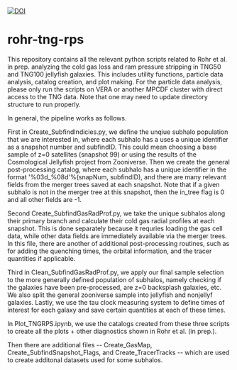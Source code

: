 [![DOI](https://zenodo.org/badge/472725375.svg)](https://zenodo.org/badge/latestdoi/472725375)

# rohr-tng-rps
This repository contains all the relevant python scripts related to Rohr et al. in prep. analyzing the cold gas loss and ram pressure stripping in TNG50 and TNG100 jellyfish galaxies. This includes utility functions, particle data analysis, catalog creation, and plot making. For the particle data analysis, please only run the scripts on VERA or another MPCDF cluster with direct access to the TNG data. Note that one may need to update directory structure to run properly.

In general, the pipeline works as follows. 

First in Create_SubfindIndicies.py, we define the unqiue subhalo population that we are interested in, where each subhalo has a uses a unique identifier as a snapshot number and subfindID. This could mean choosing a base sample of z=0 satellites (snapshot 99) or using the results of the Cosmological Jellyfish project from Zooniverse. Then we create the general post-processing catalog, where each subhalo has a unique identifier in the format '%03d_%08d'%(snapNum, subfindID), and there are many relevant fields from the merger trees saved at each snapshot. Note that if a given subhalo is not in the merger tree at this snapshot, then the in_tree flag is 0 and all other fields are -1. 

Second Create_SubfindGasRadProf.py, we take the unique subhalos along their primary branch and calculate their cold gas radial profiles at each snapshot. This is done separately because it requries loading the gas cell data, while other data fields are immediately available via the merger trees. In this file, there are another of additional post-processing routines, such as for adding the quenching times, the orbital information, and the tracer quantities if applicable.

Third in Clean_SubfindGasRadProf.py, we apply our final sample selection to the more generally defined population of subhalos, namely checking if the galaxies have been pre-processed, are z=0 backsplash galaxies, etc. We also split the general zooniverse sample into jellyfish and nonjellyf galaxies. Lastly, we use the tau clock measuring system to define times of interest for each galaxy and save certain quantities at each of these times. 

In Plot_TNGRPS.ipynb, we use the catalogs created from these three scripts to create all the plots + other diagnostics shown in Rohr et al. (in prep.). 

Then there are additional files -- Create_GasMap, Create_SubfindSnapshot_Flags, and Create_TracerTracks -- which are used to create additonal datasets used for some subhalos. 


<!---

Please note that this repository is based on the [mpia-python-template](https://github.com/mpi-astronomy/mpia-python-template), also included below. Please ignore -- this is for my reference for future documentation.

[![DOI](https://zenodo.org/badge/472725375.svg)](https://zenodo.org/badge/latestdoi/472725375)
# mpia-python-template

This repository contains a Python template suitable for starting new projects. This template has three main goals:
- To create a properly 
packaged Python project which requires minimal set-up effort for the user. Following the seven steps below you will have the structure of a python package in ~15 minutes.
- To encourage proper testing. This template includes a GitHub actions workflow, `.github/workflows/ci.yml`, that will run continuous integration on the `tests` directory at every push or pull request. 
- To encourage code and package documentation. This template includes pre-configured documentation in the `docs` directory which will automatically pull the information from the code docstrings. A GitHub actions workflow, `.github/workflows/docs.yml`, also publishes the documentation to a GitHub Pages webpage at every push or pull request.

This template does not assume GitHub tags, it is not set up for PyPi releases and it does not produce ReadTheDocs documentation, however such extensions can be easily added on to the template by motivated users. Please contact the template authors if you need help with these tasks.

There is a lot of (sometimes contradictory) information on how to package a Python project. Here we have generally followed the [current recommendations](https://packaging.python.org/en/latest/tutorials/packaging-projects/) of the Python Packaging Authority. 

# How to Use This Template

Click on the green "Use This Template" button in the upper right corner of the screen to make a copy of the template.

Select location for the new repository. For projects led by MPIA staff and/or with an MPIA advisor, we encourage you to create your copy within the `mpi-astronomy` organization but you can also create a copy under your own account.

Select a name for your repository, select if it should be Public (recommended) or Private. Here as an example we will use `new_project` as the name of your new repository. 

Click on the `Create Repository from Template` button.

# Customize the Template in 7 Easy Steps

1. We recommend creating a new environment for your project. This will allow you to track dependencies a lot easier. There are several different ways to do this (`virtualenv`, `pipenv`). Here we show an example with `conda`:

        conda create --name new_environment python
        conda activate new_environment
        
    Do not install dependencies that are necessary for your code with `conda`. All dependencies should be specified in the `setup.cfg` files (see step 2). If you need some libraries to do diagnostic work, you can install them now (e.g., `pip install numpy matplotlib ipython`) but make sure that they are included in `setup.cfg` if your package needs them.  We recommend using `pip` for installation rather than `conda` (see some notes on the differences [here](https://www.anaconda.com/blog/understanding-conda-and-pip)), unless you need the binaries for a given library. Note: if you do not have `conda` installed, we recommend [`miniconda`](https://docs.conda.io/en/latest/miniconda.html).

2. Make a copy of the repository on your computer. Click on the green `Code` button and copy the HTTPS or SSH link, depending on how you authenticate with GitHub.

        git clone https://github.com/mpi-astronomy/new_project.git

    or

        git clone git@github.com:mpi-astronomy/new_project.git

    If you have not set up HTTPS or SSH authentication for GitHub on your computer, then follow the instructions [here for HTTPS](https://docs.github.com/en/authentication/keeping-your-account-and-data-secure/creating-a-personal-access-token) or [here for SSH](https://docs.github.com/en/authentication/connecting-to-github-with-ssh/generating-a-new-ssh-key-and-adding-it-to-the-ssh-agent).

3. Edit the `setup.cfg` file. 

    Specifically change the following lines:

        name = new_package_name
        version = 0.0.1
        author = Your Name
        author_email = your.name@example.com
        description = A small example package to do X and Y
        url = https://github.com/mpi-astronomy/new_project
        project_urls =
            Bug Tracker = https://github.com/mpi-astronomy/new_project/issues
            Source Code = https://github.com/mpi-astronomy/new_project

    The `name` here will be the name of your package, it does not have to be the same as the name of the repository (as shown here). This will be the name used to import your package once installed. See the Python style guide [here](https://peps.python.org/pep-0008/#:~:text=Modules%20should%20have%20short%2C%20all,use%20of%20underscores%20is%20discouraged.) for package naming conventions (tl;dr: use lower case letters and underscores only).

    The `version` variable must be manually incremented. There are only two places where you should set the version: here and in the `CITATION.cff` file (see below). Make sure you increment them both.  

    As you develop your code, you will need to specify any dependencies. Add any new dependencies after 
    line 28 in `setup.cfg`. 

    Test and documentation dependencies can be specified in the appropriate sections.

4. Rename your package. 

    If you chose a different name for your package in `name` you should now rename your directory name as well. For example, in the previous step I changed the name of this package from the default `my_package` to `new_package_name`. Here we rename the directory too:
    
        cd src/
        git mv my_package new_package_name

5. Edit the `README.md`. Add a short description of your package instead of this text.

6. Edit the `CITATION.cff` file to specify how you want your code cited. The `CITATION.cff` file allows you to generate a `BibTeX` citation directly from the repository page (see `Cite this repository` in the upper right corner of this page). The fields we include here are the minimum recommended in the [AstroBetter post](https://www.astrobetter.com/blog/2019/07/01/citing-astronomy-software-inline-text-examples/) on citing astronomical software with no DOI. Please review the recommendations therein if you would like to add more information to the citation. Additional information about `CITATION.cff` files can be found [here](https://docs.github.com/en/repositories/managing-your-repositorys-settings-and-features/customizing-your-repository/about-citation-files).   

7. Add your code to the `src/new_package_name/` directory. All your code should be `*.py` files in this directory. Do not add other directories inside `src/` unless you know what you are doing. Add your tests to the `tests/` directory. Edit the `docs/index.rst` file to create documentation for your project. 

🎉 You have a package. 

# What not to Change

1. Do not change the `LICENSE` file and definitely do not delete it. For more information, see [this article](https://www.astrobetter.com/blog/2014/03/10/the-whys-and-hows-of-licensing-scientific-code/). 

2. If the copy is within the `mpi-astronomy` GitHub organization, do not edit the `CODE_OF_CONDUCT.md` file. If the copy is under your personal account, please customize the `CODE_OF_CONDUCT.md` file. One easy way to do that is to remove the text in square braces and to edit the reporting section to read "Any violations of the Code of Conduct should be reported to the owners of this repository."

3. You should not have to change `pyproject.toml` (unless you know what you are doing). In this setup you do not need to have `setup.py` or `requirements.txt` files. All your requirements should be listed in the `setup.cfg` file. If you have a more complex package that requires that things happen at installation, you may also need to create a `setup.py` file, but we are going to keep things here simple.  

# Then What?

Once you have made a local copy of the repository, you can install the package and start developing, testing and documenting it. 

**Installation**

With the package structure used here, you do not have to point Python to the location of your package. You absolutely SHOULD NOT be adding the package directory to your `$PYTHONPATH`. Instead, you can use `pip` to install it locally:
```
cd ~/path/to/new_project
pip install -e .
```
`pip` will install all the dependencies specified in the `setup.cfg` file. The `-e` flag makes the install editable which means that you do not have to install the package again and again after each change. Changes to your files inside the project folder will automatically reflect in changes on your installed package. If you are working in an interactive environment (`ipython`, `Jupyter`) you will need to re-import any modules that have changed. For example, after editing `module_x.py` you will need to do the following to have the changes available in the Python interpreter:

```
import importlib
importlib.reload(module_x)
```

An accessible description of `pip install` can be found in [here](https://www.reddit.com/r/learnpython/comments/ayx7za/how_does_pip_install_e_work_is_there_a_specific/).

To install a non-editable version, do:
```
cd ~/path/to/new_project
pip install .
```
This is how you can use your package once you are no longer developing it. Any users who are not contributing code can installing your package with:
```
pip install git+https://github.com/mpi-astronomy/new_project.git
```

**Commit early and often**

As you make changes to your package, get into the habit of committing changes early and often. Every time you add a new function, a new test, edit the docstring:
```
git add new_module.py
git commit -m "Added a function to reverse the sprocket of the whoosle."
```
And every few commits:
```
git push
```

**Testing your code**

Ideally, you should be writing tests along with the new code. To test your code, first install the test dependencies:
```
pip install -e ".[test]"
```

Then run the tests from the `new_project` directory:
```
pytest --cov=.
```

The `--cov=.` flag generates a report on how much of you code is covered by tests. Ideally this should be >80%.

To check for compliance with the Python style guide, run `flake8`:
```
flake8
```

This repository come pre-set with continuous integration using GitHub Actions. Every time you push a commit or make a pull request, all tests will be automatically run by GitHub. On the GitHub page for your repository you should have an `Action` tab (forth from the left). This tab will show you the test results. While you can (and should) run the test suite locally, these runs are usually only on your operating system against one version of python. The advantage of CI is that you can test your code against different versions of python, different versions of key libraries and different operating systems. Here we have set up a simple test matrix which runs against four different versions of python. You can make the CI more complex if you need. You can disable/enable actions as shown [here](https://docs.github.com/en/actions/managing-workflow-runs/disabling-and-enabling-a-workflow) or by deleting the `.github/workflows/ci.yml` file (use `git rm`). 

**Creating documentation**

If/when you want to update the auto-generated `sphinx` documentation, you can edit the `docs/index.rst` file. This file is in reStructuredText format. More information on making your docs pretty is available in the `sphinx` [docs](https://www.sphinx-doc.org/en/master/tutorial/index.html).

To generate the documentation, you need to first install the dependencies and then make the pages:
```
pip install -e ".[docs]"
cd docs/
make html
open _build/html/index.html
```
`sphinx` can also generate a PDF of your docs, but this is left as an exercise for the user.

This repository is also set to auto-generate an HTML page with the documentation and creates a GitHub pages webpage. While the files are auto-generated, the page must be made visible in the first place. Go to the `Settings` tab in GitHub and in the left-hand menu navigate to the `Pages` option. Select the `gh-pages` branch in the drop down `Source` menu. This is a one-time setting. The URL for your documentation will be displayed in the green banner. The example documentation page for this repository can be found at [https://mpi-astronomy.github.io/mpia-python-template/](https://mpi-astronomy.github.io/mpia-python-template/). 

You can disable/enable the auto-generated documentation builds as shown [here](https://docs.github.com/en/actions/managing-workflow-runs/disabling-and-enabling-a-workflow) or by deleting the `.github/workflows/docs.yml` file (use `git rm`). To unpublish the documentation page, you also need to delete the `gh-pages` branch, see instructions [here](https://docs.github.com/en/pages/getting-started-with-github-pages/unpublishing-a-github-pages-site#unpublishing-a-project-site).

-->
